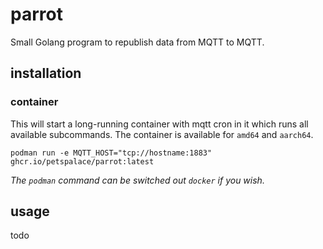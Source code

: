 # parrot

Small Golang program to republish data from MQTT to MQTT.

## installation

### container

This will start a long-running container with mqtt cron in it which runs all
available subcommands. The container is available for `amd64` and `aarch64`.

```
podman run -e MQTT_HOST="tcp://hostname:1883" ghcr.io/petspalace/parrot:latest
```

*The `podman` command can be switched out `docker` if you wish.*

## usage

todo
